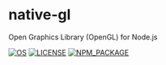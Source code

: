 # native-gl

Open Graphics Library (OpenGL) for Node.js

[![OS](https://img.shields.io/badge/OS-win64-orange)](https://github.com/devzolo/node-native-gl)
[![LICENSE](https://img.shields.io/github/license/devzolo/node-native-gl)](https://github.com/devzolo/node-native-gl/blob/master/LICENSE)
[![NPM_PACKAGE](https://img.shields.io/node/v/native-gl)](https://www.npmjs.com/package/native-gl)
